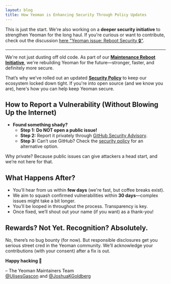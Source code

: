 ```yaml
---
layout: blog
title: How Yeoman is Enhancing Security Through Policy Updates
---
```


This is just the start. We're also working on a **deeper security initiative** to strengthen Yeoman for the long haul. If you're curious or want to contribute, check out the discussion [here "Yeoman issue: Reboot Security 🔒"](https://github.com/yeoman/.github/issues/1).

---
We're not just dusting off old code. As part of our **[Maintenance Reboot Initiative](https://yeoman.io/blog/maintenance-reboot)**, we're rebuilding Yeoman for the future—stronger, faster, and definitely more secure. 

That’s why we’ve rolled out an updated **[Security Policy](https://github.com/yeoman/.github/blob/main/SECURITY.md)** to keep our ecosystem locked down tight. If you're into open source (and we know you are), here's how you can help keep Yeoman secure.

## How to Report a Vulnerability (Without Blowing Up the Internet)

- **Found something shady?**  
  - **Step 1:** **Do NOT open a public issue!** 
  - **Step 2:** Report it privately through [GitHub Security Advisory](https://docs.github.com/en/code-security/security-advisories/guidance-on-reporting-and-writing/privately-reporting-a-security-vulnerability).  
  - **Step 3:** Can’t use GitHub? Check the [security policy](https://github.com/yeoman/.github/blob/main/SECURITY.md) for an alternative option.

Why private? Because public issues can give attackers a head start, and we’re not here for that.

## What Happens After?

- You'll hear from us within **few days** (we're fast, but coffee breaks exist).  
- We aim to squash confirmed vulnerabilities within **30 days**—complex issues might take a bit longer.  
- You’ll be looped in throughout the process. Transparency is key.  
- Once fixed, we’ll shout out your name (if you want) as a thank-you!

## Rewards? Not Yet. Recognition? Absolutely.

No, there’s no bug bounty (for now). But responsible disclosures get you serious street cred in the Yeoman community. We’ll acknowledge your contributions (with your consent) after a fix is out. 


**Happy hacking 🎩**

– The Yeoman Maintainers Team  
[@UlisesGascon](https://github.com/UlisesGascon) and [@JoshuaKGoldberg](https://github.com/JoshuaKGoldberg)
